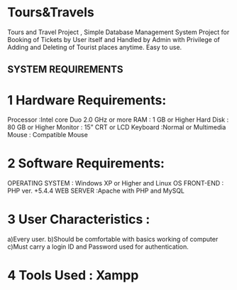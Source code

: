 # Tours&Travels
Tours and Travel Project , Simple Database Management System Project for Booking of Tickets by User itself and Handled by Admin with Privilege of Adding and Deleting of Tourist places anytime. Easy to use.

## SYSTEM REQUIREMENTS
# 1 Hardware Requirements: 
Processor :Intel core Duo 2.0 GHz or more
RAM : 1 GB or Higher
Hard Disk : 80 GB or Higher
Monitor : 15” CRT or LCD
Keyboard :Normal or Multimedia
Mouse : Compatible Mouse
# 2 Software Requirements:
OPERATING SYSTEM : Windows XP or Higher and Linux OS
FRONT-END : PHP ver. +5.4.4
WEB SERVER :Apache with PHP and MySQL
# 3 User Characteristics :
a)Every user.
b)Should be comfortable with basics working of computer
c)Must carry a login ID and Password used for authentication.
# 4 Tools Used : Xampp
